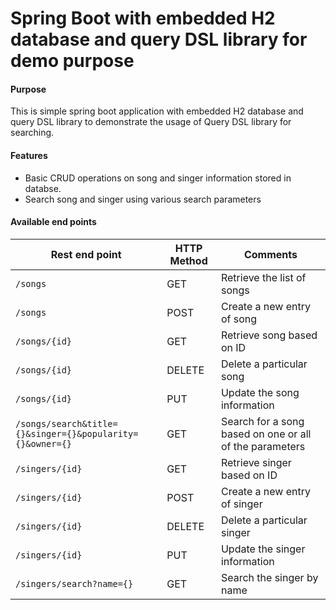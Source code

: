 # Spring Boot with embedded H2 database and  query DSL library for demo purpose

#### Purpose ####
This is simple spring boot application with embedded H2 database and query DSL library to demonstrate
the usage of Query DSL library for searching.

#### Features ####
* Basic CRUD operations on song and singer information stored in databse.
* Search song and singer using various search parameters

#### Available end points ####
Rest end point  	| HTTP Method   | Comments
--------------------| ------------- | -------------
`/songs`          | GET			| Retrieve the list of songs
`/songs`          | POST			| Create a new entry of song
`/songs/{id}`     | GET			| Retrieve song based on ID
`/songs/{id}`     | DELETE		| Delete a particular song
`/songs/{id}`     | PUT			| Update the song information
`/songs/search&title={}&singer={}&popularity={}&owner={}`     | GET			| Search for a song based on one or all of the parameters
`/singers/{id}`   | GET			| Retrieve singer based on ID
`/singers/{id}`   | POST			| Create a new entry of singer
`/singers/{id}`   | DELETE		| Delete a particular singer
`/singers/{id}`   | PUT			| Update the singer information
`/singers/search?name={}`   | GET			| Search the singer by name